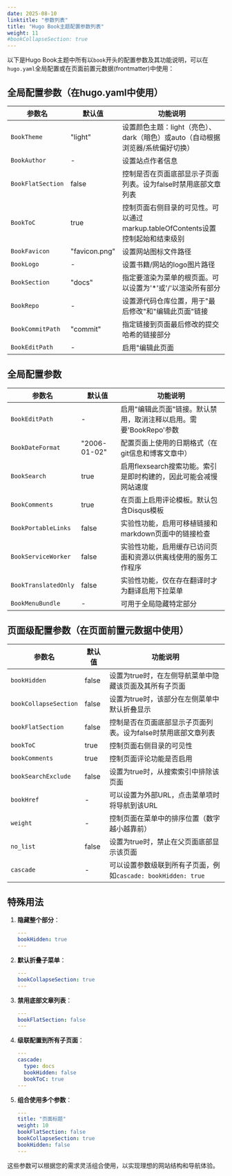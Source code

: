 ```yaml
---
date: 2025-08-10
linktitle: "参数列表"
title: "Hugo Book主题配置参数列表"
weight: 11
#bookCollapseSection: true
---
```



以下是Hugo Book主题中所有以`book`开头的配置参数及其功能说明，可以在`hugo.yaml`全局配置或在页面前置元数据(frontmatter)中使用：

## 全局配置参数（在hugo.yaml中使用）

| 参数名 | 默认值 | 功能说明 |
| --- | --- | --- |
| `BookTheme` | "light" | 设置颜色主题：light（亮色）、dark（暗色）或auto（自动根据浏览器/系统偏好切换） |
| `BookAuthor` | - | 设置站点作者信息 |
| `BookFlatSection` | false | 控制是否在页面底部显示子页面列表。设为false时禁用底部文章列表 |
| `BookToC` | true | 控制页面右侧目录的可见性。可以通过markup.tableOfContents设置控制起始和结束级别 |
| `BookFavicon` | "favicon.png" | 设置网站图标文件路径 |
| `BookLogo` | - | 设置书籍/网站的logo图片路径 |
| `BookSection` | "docs" | 指定要渲染为菜单的根页面。可以设置为'*'或'/'以渲染所有部分 |
| `BookRepo` | - | 设置源代码仓库位置，用于"最后修改"和"编辑此页面"链接 |
| `BookCommitPath` | "commit" | 指定链接到页面最后修改的提交哈希的链接部分 |
| `BookEditPath` | - | 启用"编辑此页面



## 全局配置参数

| 参数名 | 默认值 | 功能说明 |
| --- | --- | --- |
| `BookEditPath` | - | 启用"编辑此页面"链接。默认禁用，取消注释以启用。需要'BookRepo'参数 |
| `BookDateFormat` | "2006-01-02" | 配置页面上使用的日期格式（在git信息和博客文章中） |
| `BookSearch` | true | 启用flexsearch搜索功能。索引是即时构建的，因此可能会减慢网站速度 |
| `BookComments` | true | 在页面上启用评论模板。默认包含Disqus模板 |
| `BookPortableLinks` | false | 实验性功能，启用可移植链接和markdown页面中的链接检查 |
| `BookServiceWorker` | false | 实验性功能，启用缓存已访问页面和资源以供离线使用的服务工作程序 |
| `BookTranslatedOnly` | false | 实验性功能，仅在存在翻译时才为翻译启用下拉菜单 |
| `BookMenuBundle` | - | 可用于全局隐藏特定部分 |

## 页面级配置参数（在页面前置元数据中使用）

| 参数名 | 默认值 | 功能说明 |
| --- | --- | --- |
| `bookHidden` | false | 设置为true时，在左侧导航菜单中隐藏该页面及其所有子页面 |
| `bookCollapseSection` | false | 设置为true时，该部分在左侧菜单中默认折叠显示 |
| `bookFlatSection` | false | 控制是否在页面底部显示子页面列表。设为false时禁用底部文章列表 |
| `bookToC` | true | 控制页面右侧目录的可见性 |
| `bookComments` | true | 控制页面评论功能是否启用 |
| `bookSearchExclude` | false | 设置为true时，从搜索索引中排除该页面 |
| `bookHref` | - | 可以设置为外部URL，点击菜单项时将导航到该URL |
| `weight` | - | 控制页面在菜单中的排序位置（数字越小越靠前） |
| `no_list` | false | 设置为true时，禁止在父页面底部显示该页面 |
| `cascade` | - | 可以设置参数级联到所有子页面，例如`cascade: bookHidden: true` |

## 特殊用法

1. **隐藏整个部分**：
   ```yaml
   ---
   bookHidden: true
   ---
   ```

2. **默认折叠子菜单**：
   ```yaml
   ---
   bookCollapseSection: true
   ---
   ```

3. **禁用底部文章列表**：
   ```yaml
   ---
   bookFlatSection: false
   ---
   ```

4. **级联配置到所有子页面**：
   ```yaml
   ---
   cascade:
     type: docs
     bookHidden: false
     bookToC: true
   ---
   ```

5. **组合使用多个参数**：
   ```yaml
   ---
   title: "页面标题"
   weight: 10
   bookFlatSection: false
   bookCollapseSection: true
   bookHidden: false
   ---
   ```

这些参数可以根据您的需求灵活组合使用，以实现理想的网站结构和导航体验。
